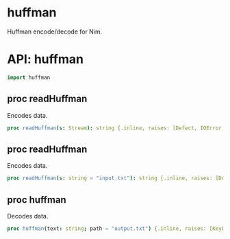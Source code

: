 # huffman
Huffman encode/decode for Nim.

# API: huffman

```nim
import huffman
```

## **proc** readHuffman

Encodes data.

```nim
proc readHuffman(s: Stream): string {.inline, raises: [Defect, IOError, OSError], tags: [ReadIOEffect].}
```

## **proc** readHuffman

Encodes data.

```nim
proc readHuffman(s: string = "input.txt"): string {.inline, raises: [Defect, IOError, OSError], tags: [ReadIOEffect].}
```

## **proc** huffman

Decodes data.

```nim
proc huffman(text: string; path = "output.txt") {.inline, raises: [KeyError, Defect, IOError, OSError, Exception], tags: [WriteIOEffect].}
```
